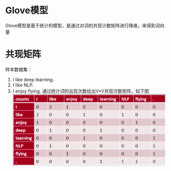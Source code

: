 # Glove模型
Glove模型是基于统计的模型，是通过对词的共现计数矩阵进行降维，来得到词向量
# 共现矩阵
样本数据集：
1. I like deep learning.   
2. I like NLP.   
3. I enjoy flying.
通过统计词的出现次数绘出V\*V共现次数矩阵，如下图
![共现矩阵](https://github.com/qiaomengrui/NLP-Glove-model/blob/master/pic/%E5%85%B1%E7%8E%B0%E7%9F%A9%E9%98%B5.png)  
